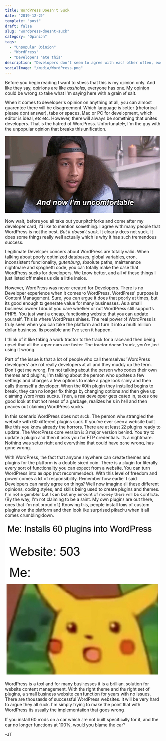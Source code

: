 ```yaml
---
title: WordPress Doesn't Suck
date: "2019-12-29"
template: "post"
draft: false
slug: "wordpress-doesnt-suck"
category: "Opinion"
tags:
  - "Unpopular Opinion"
  - "WordPress"
  - "Developers hate this"
description: "Developers don't seem to agree with each other often, except when it comes to hating WordPress."
socialImage: "/media/WordPress.png"
---
```


Before you begin reading I want to stress that this is my opinion only. And like they say, opinions are like *assholes*, everyone has one. My opinion could be wrong so take what I'm saying here with a grain of salt. 

When it comes to developer's opinion on anything at all, you can almost guarentee there will be disagreement. Which language is better (rhetorical please dont answer), tabs or spaces, Mac or PC for development, which editor is ideal, etc etc. However, there will always be something that unites developers. That is the hatred of WordPress. Unfortunately, I'm the guy with the unpopular opinion that breaks this unification.

![](/media/uhoh.gif)

Now wait, before you all take out your pitchforks and come after my developer card, I'd like to mention something. I agree with many people that WordPress is not the best. *But it doesn't suck*. It clearly does not suck. It does some things really well actually which is why it has such tremendous success.

Legitimate Developer concers about WordPress are totally valid. When talking about poorly optimized databases, global variables, cron, inconsistent functionality, *gutenburg*, absolute paths, maintenance nightmare and spaghetti code, you can totally make the case that WordPress sucks for developers. We know better, and all of these things I just listed off makes us die a little inside.

However, WordPress was never created for Developers. There is no Developer experience when it comes to WordPress. WordPress' purpose is Content Management. Sure, you can argue it does that poorly at times, but its good enough to generate value for many businesses. As a small business owner I doubt you care whether or not WordPress still supports PHP5. You just want a cheap, functioning website that you can update yourself. This is where WordPress shines. The real power of WordPress is truly seen when you can take the platform and turn it into a multi million dollar business. Its possible and I've seen it happen.

I think of it like taking a work tractor to the track for a race and then being upset that all the super cars are faster. The tractor doesn't suck, you're just using it wrong.

Part of the issue is that a lot of people who call themselves 'WordPress developers' are not really developers at all and they muddy up the term. Don't get me wrong, I'm not talking about the person who codes their own themes and plugins, I'm talking about the person who updates a few settings and changes a few options to make a page look shiny and then calls themself a developer. When the 60th plugin they installed begins to break, they can no longer fix things by changing options and then give up claiming WordPress sucks. Then, a real developer gets called in, takes one good look at that hot mess of a garbage, realizes he's in hell and then peaces out claiming WordPress sucks. 

In this scenario WordPress does not suck. The person who strangled the website with 60 different plugins suck. If you've ever seen a website built like this you know already the horrors. There are at least 22 plugins ready to update. The WordPress core version is 3 major version behind. You try to update a plugin and then it asks you for FTP credentials. Its a nightmare. Nothing was setup right and everything that could have gone wrong, has gone wrong.

With WordPress, the fact that anyone anywhere can create themes and plugins for the platform is a double sided coin. There is a plugin for literally every sort of functionality you can expect from a website. You can turn WordPress into an *app* (not recommended). With this level of freedom and power comes a lot of responsibility. Remember how earlier I said Developers can rarely agree on things? Well now imagine all these different opinions, coding styles, and skills being used to create plugins and themes. I'm not a gambler but I can bet any amount of money there will be conflicts. (By the way, I'm not claiming to be a saint. My own plugins are out there, ones that I'm not proud of.) Knowing this, people install tons of custom plugins on the platform and then look like surprised pikachu when it all comes crumbling down. 

![](/media/surprised-pikachu.png)

WordPress is a tool and for many businesses it is a brilliant solution for website content management. With the right theme and the right set of plugins, a small business website can function for years with no issues. There are thousands of successful WordPress websites. It will be very hard to argue they all suck. I'm simply trying to make the point that with WordPress its usually the implementation that goes wrong. 

If you install 60 mods on a car which are not built specifically for it, and the car no longer functions at 100%, would you blame the car? 

-JT